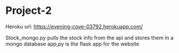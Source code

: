 # Project-2

Heroku url: https://evening-cove-03792.herokuapp.com/

Stock_mongo.py pulls the stock info from the api and stores them in a mongo database
app,py is the flask app for the website


